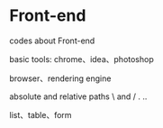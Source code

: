 # Front-end
codes about Front-end

basic tools: chrome、idea、photoshop

browser、rendering engine

absolute and relative paths   \ and / . ..

list、table、form



